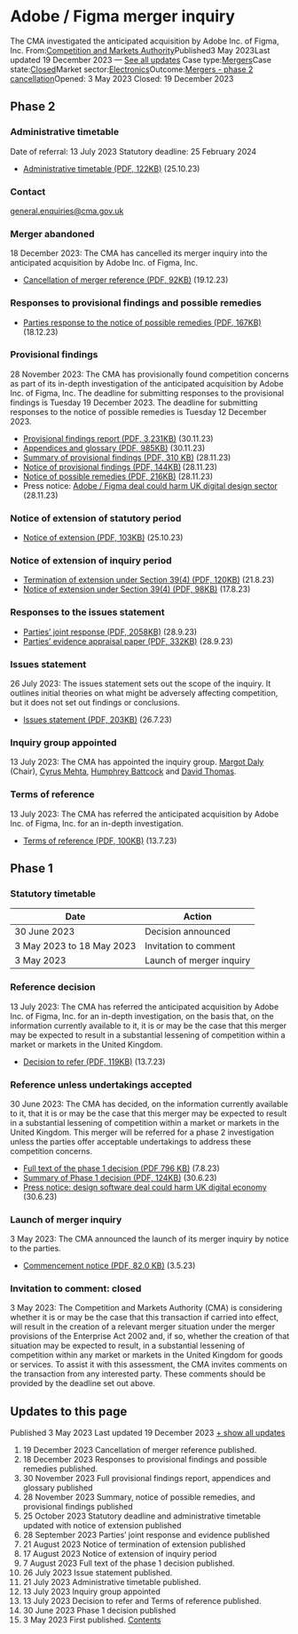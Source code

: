 # Adobe / Figma merger inquiry
The CMA investigated the anticipated acquisition by Adobe Inc. of Figma, Inc.
From:[Competition and Markets Authority](/government/organisations/competition-and-markets-authority)Published3 May 2023Last updated
19 December 2023
— [See all updates](#full-publication-update-history)
Case type:[Mergers](/cma-cases?case_type%5B%5D=mergers)Case state:[Closed](/cma-cases?case_state%5B%5D=closed)Market sector:[Electronics](/cma-cases?market_sector%5B%5D=electronics-industry)Outcome:[Mergers - phase 2 cancellation](/cma-cases?outcome_type%5B%5D=mergers-phase-2-cancellation)Opened:
3 May 2023
Closed:
19 December 2023
## Phase 2
### Administrative timetable
Date of referral: 13 July 2023
Statutory deadline: 25 February 2024
- [Administrative timetable (PDF, 122KB)](https://assets.publishing.service.gov.uk/media/6537d3ee5e47a5000d989902/Administrative_timetable__.pdf) (25.10.23)
### Contact
[general.enquiries@cma.gov.uk](mailto:general.enquiries@cma.gov.uk)
### Merger abandoned
18 December 2023: The CMA has cancelled its merger inquiry into the anticipated acquisition by Adobe Inc. of Figma, Inc.
- [Cancellation of merger reference (PDF, 92KB)](https://assets.publishing.service.gov.uk/media/65817670ed3c34000d3bfb42/Notice_of_cancellation_of_merger_reference.pdf) (19.12.23)
### Responses to provisional findings and possible remedies
- [Parties response to the notice of possible remedies (PDF, 167KB)](https://assets.publishing.service.gov.uk/media/658008d395bf65001071912f/Adobe-Figma__Response_to_Remedies_Notice.pdf) (18.12.23)
### Provisional findings
28 November 2023: The CMA has provisionally found competition concerns as part of its in-depth investigation of the anticipated acquisition by Adobe Inc. of Figma, Inc.
The deadline for submitting responses to the provisional findings is Tuesday 19 December 2023.
The deadline for submitting responses to the notice of possible remedies is Tuesday 12 December 2023.
- [Provisional findings report (PDF, 3,231KB)](https://assets.publishing.service.gov.uk/media/656f3c941104cf000dfa7563/Provisional_findings_report_3.pdf) (30.11.23)
- [Appendices and glossary (PDF, 985KB)](https://assets.publishing.service.gov.uk/media/656890c2cc1ec5000d8eefa4/Appendices_and_Glossary.pdf) (30.11.23)
- [Summary of provisional findings (PDF, 310 KB)](https://assets.publishing.service.gov.uk/media/6565c3e262180b000dce82c1/Summary_of_provisional_findings_pdfa.pdf) (28.11.23)
- [Notice of provisional findings (PDF, 144KB)](https://assets.publishing.service.gov.uk/media/6565c1c3888c06000dfa7df6/Notice_of_Provisional_Findings_pdfa1.pdf) (28.11.23)
- [Notice of possible remedies (PDF, 216KB)](https://assets.publishing.service.gov.uk/media/6565c0e362180b0012ce82c8/Notice_of_Possible_Remedies_pdfa.pdf) (28.11.23)
- Press notice: [Adobe / Figma deal could harm UK digital design sector](https://www.gov.uk/government/news/adobe-figma-deal-could-harm-uk-digital-design-sector) (28.11.23)
### Notice of extension of statutory period
- [Notice of extension (PDF, 103KB)](https://assets.publishing.service.gov.uk/media/6537d3c71bf90d000dd84521/Notice_of_extension__.pdf) (25.10.23)
### Notice of extension of inquiry period
- [Termination of extension under Section 39(4) (PDF, 120KB)](https://assets.publishing.service.gov.uk/media/64e3876d4002ee0014560cc9/Notice_of_termination_of_extension.pdf) (21.8.23)
- [Notice of extension under Section 39(4) (PDF, 98KB)](https://assets.publishing.service.gov.uk/media/64de2fa6c8dee4000d7f1e68/STC_Adobe_Figma.pdf) (17.8.23)
### Responses to the issues statement
- [Parties’ joint response (PDF, 2058KB)](https://assets.publishing.service.gov.uk/media/65155a816dfda600148e37c2/Parties__joint_response_pdfa_28_Sept.pdf) (28.9.23)
- [Parties’ evidence appraisal paper (PDF, 332KB)](https://assets.publishing.service.gov.uk/media/65155b107c2c4a000d95e168/Parties__evidence_appraisal_paper_pdfa_28_Sept.pdf) (28.9.23)
### Issues statement
26 July 2023: The issues statement sets out the scope of the inquiry. It outlines initial theories on what might be adversely affecting competition, but it does not set out findings or conclusions.
- [Issues statement (PDF, 203KB)](https://assets.publishing.service.gov.uk/media/64bfed1a1e10bf000d17ce6b/Issues_statement.pdf) (26.7.23)
### Inquiry group appointed
13 July 2023: The CMA has appointed the inquiry group.
[Margot Daly](https://www.gov.uk/government/publications/cma-panel-member-biographies-and-disclosures-of-interest/inquiry-chairs-biographies#margot-daly) (Chair), [Cyrus Mehta](https://www.gov.uk/government/publications/cma-panel-member-biographies-and-disclosures-of-interest/panel-members-biographies#cyrus-mehta), [Humphrey Battcock](https://www.gov.uk/government/publications/cma-panel-member-biographies-and-disclosures-of-interest/panel-members-biographies#humphrey-battcock) and [David Thomas](https://www.gov.uk/government/publications/cma-panel-member-biographies-and-disclosures-of-interest/panel-members-biographies#david-thomas).
### Terms of reference
13 July 2023: The CMA has referred the anticipated acquisition by Adobe Inc. of Figma, Inc. for an in-depth investigation.
- [Terms of reference (PDF, 100KB)](https://assets.publishing.service.gov.uk/media/64aed17f8bc29f00132ccc77/Terms_of_reference.pdf) (13.7.23)
## Phase 1
### Statutory timetable
| Date | Action |
| --- | --- |
| 30 June 2023 | Decision announced |
| 3 May 2023 to 18 May 2023 | Invitation to comment |
| 3 May 2023 | Launch of merger inquiry |
### Reference decision
13 July 2023: The CMA has referred the anticipated acquisition by Adobe Inc. of Figma, Inc. for an in-depth investigation, on the basis that, on the information currently available to it, it is or may be the case that this merger may be expected to result in a substantial lessening of competition within a market or markets in the United Kingdom.
- [Decision to refer (PDF, 119KB)](https://assets.publishing.service.gov.uk/media/64aed1b4fe36e0000d6fa868/Decision_to_refer.pdf) (13.7.23)
### Reference unless undertakings accepted
30 June 2023: The CMA has decided, on the information currently available to it, that it is or may be the case that this merger may be expected to result in a substantial lessening of competition within a market or markets in the United Kingdom. This merger will be referred for a phase 2 investigation unless the parties offer acceptable undertakings to address these competition concerns.
- [Full text of the phase 1 decision (PDF 796 KB)](https://assets.publishing.service.gov.uk/media/64d113d2a4045e000da84b93/Full_text_of_the_phase_1_decision_pdfa4.pdf) (7.8.23)
- [Summary of Phase 1 decision (PDF, 124KB)](https://assets.publishing.service.gov.uk/media/649e9f0f06179b00113f75bd/Adobe.Figma_-_Summary_of_Phase_1_Decision_C.pdf) (30.6.23)
- [Press notice: design software deal could harm UK digital economy](https://www.gov.uk/government/news/design-software-deal-could-harm-uk-digital-economy) (30.6.23)
### Launch of merger inquiry
3 May 2023: The CMA announced the launch of its merger inquiry by notice to the parties.
- [Commencement notice (PDF, 82.0 KB)](https://assets.publishing.service.gov.uk/media/64523aa4faf4aa0012e13208/Notice_Commencement.pdf) (3.5.23)
### Invitation to comment: closed
3 May 2023: The Competition and Markets Authority (CMA) is considering whether it is or may be the case that this transaction if carried into effect, will result in the creation of a relevant merger situation under the merger provisions of the Enterprise Act 2002 and, if so, whether the creation of that situation may be expected to result, in a substantial lessening of competition within any market or markets in the United Kingdom for goods or services.
To assist it with this assessment, the CMA invites comments on the transaction from any interested party.
These comments should be provided by the deadline set out above.
## Updates to this page
Published 3 May 2023
Last updated 19 December 2023
[+ show all updates](#full-history)
01. 19 December 2023
Cancellation of merger reference published.
02. 18 December 2023
Responses to provisional findings and possible remedies published.
03. 30 November 2023
Full provisional findings report, appendices and glossary published
04. 28 November 2023
Summary, notice of possible remedies, and provisional findings published
05. 25 October 2023
Statutory deadline and administrative timetable updated with notice of extension published
06. 28 September 2023
Parties’ joint response and evidence published
07. 21 August 2023
Notice of termination of extension published
08. 17 August 2023
Notice of extension of inquiry period
09. 7 August 2023
Full text of the phase 1 decision published.
10. 26 July 2023
Issue statement published.
11. 21 July 2023
Administrative timetable published.
12. 13 July 2023
Inquiry group appointed
13. 13 July 2023
Decision to refer and Terms of reference published.
14. 30 June 2023
Phase 1 decision published
15. 3 May 2023
First published.
[Contents](#contents)